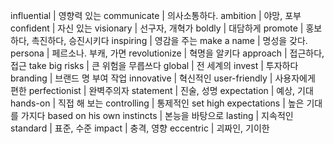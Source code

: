 influential		| 영향력 있는
communicate		| 의사소통하다.
ambition		| 야망, 포부
confident		| 자신 있는
visionary		| 선구자, 개혁가
boldly			| 대담하게
promote			| 홍보하다, 촉진하다, 승진시키다
inspiring		| 영감을 주는
make a name		| 명성을 갖다.
persona			| 페르소나. 부캐, 가면
revolutionize		| 혁명을 알키다
approach		| 접근하다, 접근
take big risks		| 큰 위험을 무릅쓰다
global			| 전 세계의
invest			| 투자하다
branding		| 브랜드 명 부여 작업
innovative		| 혁신적인
user-friendly		| 사용자에게 편한
perfectionist		| 완벽주의자
statement		| 진술, 성명
expectation		| 예상, 기대
hands-on		| 직접 해 보는
controlling		| 통제적인
set high expectations	| 높은 기대를 가지다
based on his own instincts		| 본능을 바탕으로
lasting			| 지속적인
standard		| 표준, 수준
impact			| 충격, 영향
eccentric		| 괴짜인, 기이한

